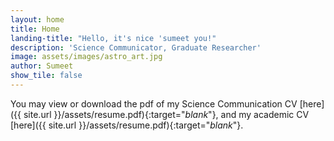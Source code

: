 ```yaml
---
layout: home
title: Home
landing-title: "Hello, it's nice 'sumeet you!"
description: 'Science Communicator, Graduate Researcher'
image: assets/images/astro_art.jpg 
author: Sumeet
show_tile: false
---
```


You may view or download the pdf of my Science Communication CV [here]({{ site.url }}/assets/resume.pdf){:target="_blank_"}, and my academic CV [here]({{ site.url }}/assets/resume.pdf){:target="_blank_"}.
